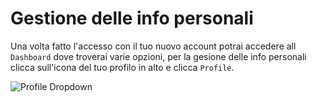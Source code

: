 # Gestione delle info personali

Una volta fatto l'accesso con il tuo nuovo account potrai accedere all `Dashboard` dove troverai varie opzioni, per la gesione delle info personali clicca sull'icona del tuo profilo in alto e clicca `Profile`.

![Profile Dropdown](https://i.ibb.co/njDVJZB/Schermata-del-2020-10-26-09-34-46.png)